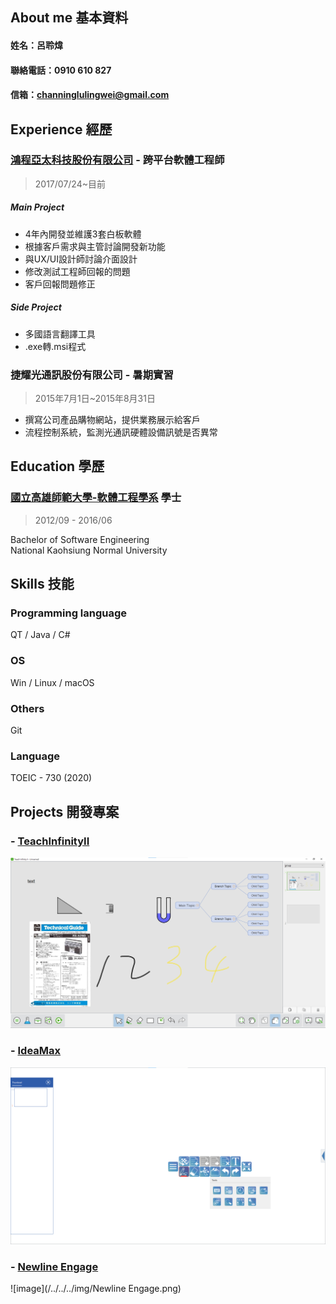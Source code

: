## About me 基本資料
#### 姓名：呂聆煒
#### 聯絡電話：0910 610 827
#### 信箱：channinglulingwei@gmail.com

## Experience 經歷
### [鴻程亞太科技股份有限公司](http://www.hitevision.com.tw/zh_TW/index.asp) - 跨平台軟體工程師
> 2017/07/24~目前
##### Main Project
* 4年內開發並維護3套白板軟體
* 根據客戶需求與主管討論開發新功能
* 與UX/UI設計師討論介面設計
* 修改測試工程師回報的問題
* 客戶回報問題修正
>
##### Side Project
* 多國語言翻譯工具
* .exe轉.msi程式

### 捷耀光通訊股份有限公司 - 暑期實習
> 2015年7月1日~2015年8月31日
* 撰寫公司產品購物網站，提供業務展示給客戶
* 流程控制系統，監測光通訊硬體設備訊號是否異常

## Education 學歷
### [國立高雄師範大學-軟體工程學系](https://dept.nknu.edu.tw/WE/zh/) 學士 
>2012/09 - 2016/06

Bachelor of Software Engineering <br>
National Kaohsiung Normal University 

## Skills 技能
### Programming language
QT / Java / C# 
### OS
Win / Linux / macOS
### Others
Git
### Language
TOEIC - 730 (2020)

## Projects 開發專案
### - [TeachInfinityII](https://newline-interactive.com/zh-hant/products/teach-infinity/)
![image](/../../../img/TeachInfinityII.png) 
### - [IdeaMax](https://newline-interactive.com/usa/products/ideamax-digital-whiteboard-software/)
![image](/../../../img/IdeaMax.png) 
### - [Newline Engage](https://newline-interactive.com/products/whiteboard/)
![image](/../../../img/Newline Engage.png) 

